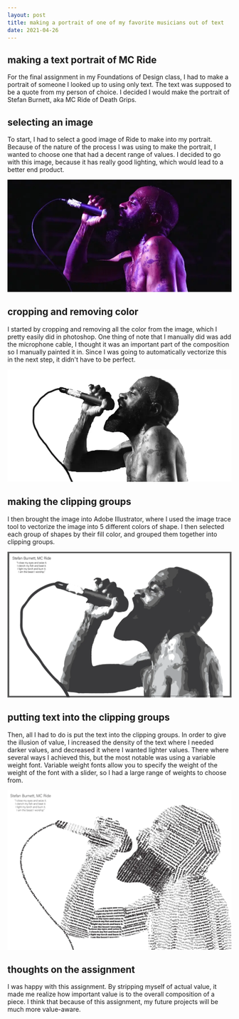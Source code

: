 ```yaml
---
layout: post
title: making a portrait of one of my favorite musicians out of text
date: 2021-04-26
---
```

## making a text portrait of MC Ride
For the final assignment in my Foundations of Design class, I had to make a portrait of someone I looked up to using only text. The text was supposed to be a quote from my person of choice. I decided I would make the portrait of Stefan Burnett, aka MC Ride of Death Grips.

## selecting an image
To start, I had to select a good image of Ride to make into my portrait. Because of the nature of the process I was using to make the portrait, I wanted to choose one that had a decent range of values. I decided to go with this image, because it has really good lighting, which would lead to a better end product.

![A picture of MC Ride, he is holding a microphone, and is lit by a purple light.](/assets/ride0.webp "Performing MC Ride")

## cropping and removing color
I started by cropping and removing all the color from the image, which I pretty easily did in photoshop. One thing of note that I manually did was add the microphone cable, I thought it was an important part of the composition so I manually painted it in. Since I was going to automatically vectorize this in the next step, it didn't have to be perfect.

![The same picture as the last, but the background has been removed and it has been made black and white.](/assets/ride1.webp "Cropped MC Ride")

## making the clipping groups
I then brought the image into Adobe Illustrator, where I used the image trace tool to vectorize the image into 5 different colors of shape. I then selected each group of shapes by their fill color, and grouped them together into clipping groups.

![The same image as the last, but it has now been reduced to shapes that range between 1 of 5 values in greyscale.](/assets/ride2.webp "Clipping grouped MC Ride")

## putting text into the clipping groups
Then, all I had to do is put the text into the clipping groups. In order to give the illusion of value, I increased the density of the text where I needed darker values, and decreased it where I wanted lighter values. There where several ways I achieved this, but the most notable was using a variable weight font. Variable weight fonts allow you to specify the weight of the weight of the font with a slider, so I had a large range of weights to choose from.

![A rendition of the previous image, but each shape has been replaced with haphazardly placed text at different densities to provide the illusion of value.](/assets/ride3.webp "Text-ified MC Ride")

## thoughts on the assignment
I was happy with this assignment. By stripping myself of actual value, it made me realize how important value is to the overall composition of a piece. I think that because of this assignment, my future projects will be much more value-aware.